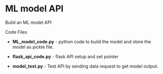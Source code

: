 # ML model API
Build an ML model API


Code Files
- **ML_model_code.py** - python code to build the model and store the model as pickle file.

- **flask_api_code.py** - flask API setup and set pointer

- **model_test.py** - Test API by sending data request to get model output.
